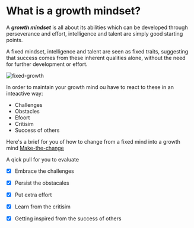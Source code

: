 # What is a growth mindset?


A ***growth mindset*** is all about its abilities which can be developed through perseverance and effort, intelligence and talent are simply good starting points.

A fixed mindset, intelligence and talent are seen as fixed traits, suggesting that success comes from these inherent qualities alone, without the need for further development or effort.




![fixed-growth](https://3kllhk1ibq34qk6sp3bhtox1-wpengine.netdna-ssl.com/wp-content/uploads/NewGrowthMindset2.png)



In order to maintain your growth mind ou have to react to these in an inteactive way:

* Challenges
* Obstacles
* Efoort
* Critisim
* Success of others


Here's a brief for you of how to change from a fixed mind into a growth mind
[Make-the-change](https://www.youtube.com/watch?v=KUWn_TJTrnU)


A qick pull for you to evaluate

- [x] Embrace the challenges
- [x] Persist the obstacales
- [x] Put extra effort
- [x] Learn from the critisim
- [x] Getting inspired from the success of others

